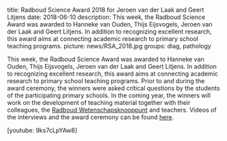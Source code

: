 title: Radboud Science Award 2018 for Jeroen van der Laak and Geert Litjens
date: 2018-06-10
description: This week, the Radboud Science Award was awarded to Hanneke van Ouden, Thijs Eijsvogels, Jeroen van der Laak and Geert Litjens. In addition to recognizing excellent research, this award aims at connecting academic research to primary school teaching programs.
picture: news/RSA_2018.jpg
groups: diag, pathology

This week, the Radboud Science Award was awarded to Hanneke van Ouden, Thijs Eijsvogels, Jeroen van der Laak and Geert Litjens. In addition to recognizing excellent research, this award aims at connecting academic research to primary school teaching programs. Prior to and during the award ceremony, the winners were asked critical questions by the students of the participating primary schools. In the coming year, the winners will work on the development of teaching material together with their colleagues, the [Radboud Wetenschapsknooppunt](https://www.ru.nl/wetenschapsknooppunt/) and teachers. Videos of the interviews and the award ceremony can be found [here](https://www.ru.nl/wetenschapsknooppunt/activiteiten-voor/radboud-onderzoekers/radboud-science-awards/overzicht-winnaars/winnaars-rsa-2018/).
 
[youtube: 9ks7cLpYAw8]
